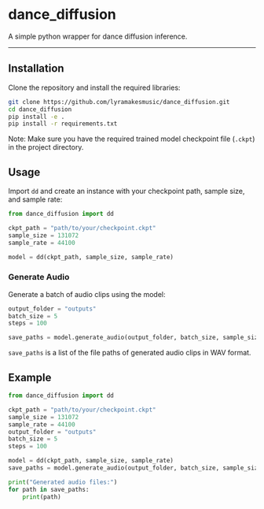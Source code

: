# dance_diffusion

A simple python wrapper for dance diffusion inference.

---

## Installation

Clone the repository and install the required libraries:

```bash
git clone https://github.com/lyramakesmusic/dance_diffusion.git
cd dance_diffusion
pip install -e .
pip install -r requirements.txt
```

Note: Make sure you have the required trained model checkpoint file (`.ckpt`) in the project directory.

## Usage

Import `dd` and create an instance with your checkpoint path, sample size, and sample rate:

```python
from dance_diffusion import dd

ckpt_path = "path/to/your/checkpoint.ckpt"
sample_size = 131072
sample_rate = 44100

model = dd(ckpt_path, sample_size, sample_rate)
```

### Generate Audio

Generate a batch of audio clips using the model:

```python
output_folder = "outputs"
batch_size = 5
steps = 100

save_paths = model.generate_audio(output_folder, batch_size, sample_size, steps)
```

`save_paths` is a list of the file paths of generated audio clips in WAV format.


## Example

```python
from dance_diffusion import dd

ckpt_path = "path/to/your/checkpoint.ckpt"
sample_size = 131072
sample_rate = 44100
output_folder = "outputs"
batch_size = 5
steps = 100

model = dd(ckpt_path, sample_size, sample_rate)
save_paths = model.generate_audio(output_folder, batch_size, sample_size, steps)

print("Generated audio files:")
for path in save_paths:
    print(path)
```
